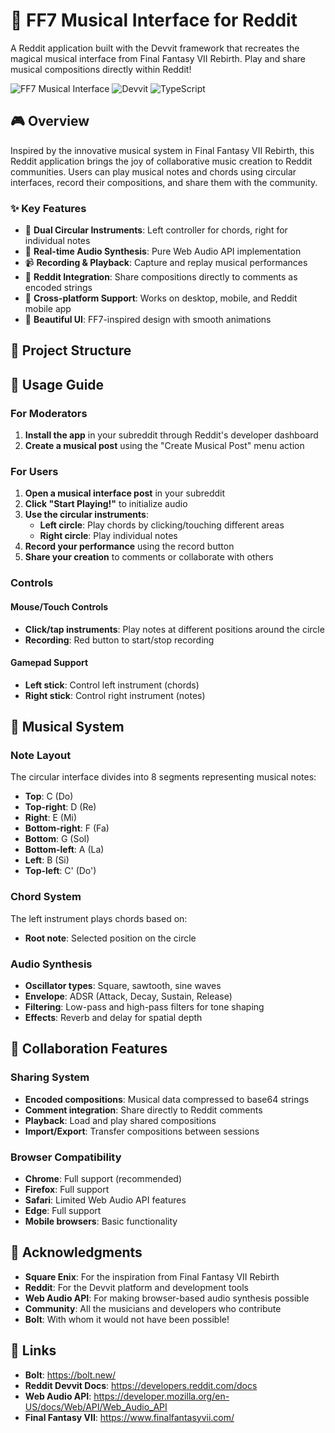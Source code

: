 # 🎵 FF7 Musical Interface for Reddit

A Reddit application built with the Devvit framework that recreates the magical musical interface from Final Fantasy VII Rebirth. Play and share musical compositions directly within Reddit!

![FF7 Musical Interface](https://img.shields.io/badge/MIDI%20Silly%20Fantasy-blue?style=for-the-badge&logo=reddit)
![Devvit](https://img.shields.io/badge/Built%20with-Devvit-orange?style=for-the-badge)
![TypeScript](https://img.shields.io/badge/TypeScript-007ACC?style=for-the-badge&logo=typescript&logoColor=white)

## 🎮 Overview

Inspired by the innovative musical system in Final Fantasy VII Rebirth, this Reddit application brings the joy of collaborative music creation to Reddit communities. Users can play musical notes and chords using circular interfaces, record their compositions, and share them with the community.

### ✨ Key Features

- 🎹 **Dual Circular Instruments**: Left controller for chords, right for individual notes
- 🎵 **Real-time Audio Synthesis**: Pure Web Audio API implementation
- 📹 **Recording & Playback**: Capture and replay musical performances
- 💬 **Reddit Integration**: Share compositions directly to comments as encoded strings
- 📱 **Cross-platform Support**: Works on desktop, mobile, and Reddit mobile app
- 🎨 **Beautiful UI**: FF7-inspired design with smooth animations

## 📁 Project Structure

## 🎯 Usage Guide

### For Moderators

1. **Install the app** in your subreddit through Reddit's developer dashboard
2. **Create a musical post** using the "Create Musical Post" menu action

### For Users

1. **Open a musical interface post** in your subreddit
2. **Click "Start Playing!"** to initialize audio
3. **Use the circular instruments**:
   - **Left circle**: Play chords by clicking/touching different areas
   - **Right circle**: Play individual notes
6. **Record your performance** using the record button
7. **Share your creation** to comments or collaborate with others

### Controls

#### Mouse/Touch Controls
- **Click/tap instruments**: Play notes at different positions around the circle
- **Recording**: Red button to start/stop recording

#### Gamepad Support
- **Left stick**: Control left instrument (chords)
- **Right stick**: Control right instrument (notes)

## 🎵 Musical System

### Note Layout
The circular interface divides into 8 segments representing musical notes:
- **Top**: C (Do)
- **Top-right**: D (Re)
- **Right**: E (Mi)
- **Bottom-right**: F (Fa)
- **Bottom**: G (Sol)
- **Bottom-left**: A (La)
- **Left**: B (Si)
- **Top-left**: C' (Do')

### Chord System
The left instrument plays chords based on:
- **Root note**: Selected position on the circle

### Audio Synthesis
- **Oscillator types**: Square, sawtooth, sine waves
- **Envelope**: ADSR (Attack, Decay, Sustain, Release)
- **Filtering**: Low-pass and high-pass filters for tone shaping
- **Effects**: Reverb and delay for spatial depth

## 🤝 Collaboration Features

### Sharing System
- **Encoded compositions**: Musical data compressed to base64 strings
- **Comment integration**: Share directly to Reddit comments
- **Playback**: Load and play shared compositions
- **Import/Export**: Transfer compositions between sessions

### Browser Compatibility
- **Chrome**: Full support (recommended)
- **Firefox**: Full support
- **Safari**: Limited Web Audio API features
- **Edge**: Full support
- **Mobile browsers**: Basic functionality

## 🙏 Acknowledgments

- **Square Enix**: For the inspiration from Final Fantasy VII Rebirth
- **Reddit**: For the Devvit platform and development tools
- **Web Audio API**: For making browser-based audio synthesis possible
- **Community**: All the musicians and developers who contribute
- **Bolt**: With whom it would not have been possible!

## 🔗 Links
- **Bolt**: https://bolt.new/
- **Reddit Devvit Docs**: https://developers.reddit.com/docs
- **Web Audio API**: https://developer.mozilla.org/en-US/docs/Web/API/Web_Audio_API
- **Final Fantasy VII**: https://www.finalfantasyvii.com/
